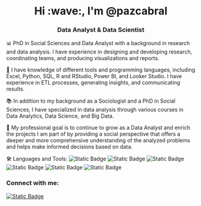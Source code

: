 <h1 align="center">Hi :wave:, I'm @pazcabral</h1>
<h3 align="center">Data Analyst & Data Scientist</h3>

:bar_chart: PhD in Social Sciences and Data Analyst with a background in research and data analysis. I have experience in designing and developing research, coordinating teams, and producing visualizations and reports.

:wrench: I have knowledge of different tools and programming languages, including Excel, Python, SQL, R and RStudio, Power BI, and Looker Studio. I have experience in ETL processes, generating insights, and communicating results.

:books: In addition to my background as a Sociologist and a PhD in Social Sciences, I have specialized in data analysis through various courses in Data Analytics, Data Science, and Big Data.

:dart: My professional goal is to continue to grow as a Data Analyst and enrich the projects I am part of by providing a social perspective that offers a deeper and more comprehensive understanding of the analyzed problems and helps make informed decisions based on data.

🛠️ Languages and Tools: </h3>
  <img alt="Static Badge" src="https://img.shields.io/badge/Python%20-%20blue?style=for%20the%20badge&logo=Python&logoColor=white">
</a>
  <img alt="Static Badge" src="https://img.shields.io/badge/SQL%20-%20red?style=for%20the%20badge&logo=Microsoft%20SQL%20Server&logoColor=white">
</a>
  <img alt="Static Badge" src="https://img.shields.io/badge/Microsoft%20Excel%20-%20green?style=for%20the%20badge&logo=Microsoft%20Excel&logoColor=white">
</a>
  <img alt="Static Badge" src="https://img.shields.io/badge/Power%20BI%20-%20%23D8D812?style=for%20the%20badge&logo=Power%20BI&logoColor=white">
</a>
  <img alt="Static Badge" src="https://img.shields.io/badge/RStudio%20-%20%2363AACB?style=for%20the%20badge&logo=RStudio&logoColor=white">
</a>
  <img alt="Static Badge" src="https://img.shields.io/badge/Google%20Analytics%20-%20%23ED7E08?style=for%20the%20badge&logo=Google%20Analytics&logoColor=white">

<h3 align="left">Connect with me:</h3>
<a href="https://linkedin.com/in/pazcabral/" target="blank"><img alt="Static Badge" src="https://img.shields.io/badge/Paz%20Cabral%20-%20%23063B9E?style=for%20the%20badge&logo=Linkedin&logoColor=white"></a>
</p>
